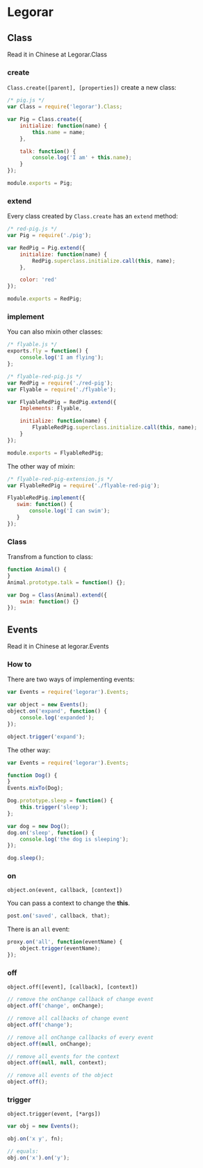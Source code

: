 # Legorar


## Class

Read it in Chinese at Legorar.Class


### create

`Class.create([parent], [properties])` create a new class:

```javascript
/* pig.js */
var Class = require('legorar').Class;

var Pig = Class.create({
    initialize: function(name) {
        this.name = name;
    },

    talk: function() {
        console.log('I am' + this.name);
    }
});

module.exports = Pig;
```

### extend

Every class created by `Class.create` has an `extend` method:

```javascript
/* red-pig.js */
var Pig = require('./pig');

var RedPig = Pig.extend({
    initialize: function(name) {
        RedPig.superclass.initialize.call(this, name);
    },

    color: 'red'
});

module.exports = RedPig;
```

### implement

You can also mixin other classes:

```javascript
/* flyable.js */
exports.fly = function() {
    console.log('I am flying');
};
```

```javascript
/* flyable-red-pig.js */
var RedPig = require('./red-pig');
var Flyable = require('./flyable');

var FlyableRedPig = RedPig.extend({
    Implements: Flyable,

    initialize: function(name) {
        FlyableRedPig.superclass.initialize.call(this, name);
    }
});

module.exports = FlyableRedPig;
```

The other way of mixin:

```javascript
/* flyable-red-pig-extension.js */
var FlyableRedPig = require('./flyable-red-pig');

FlyableRedPig.implement({
   swim: function() {
       console.log('I can swim');
   }
});
```

### Class

Transfrom a function to class:

```javascript
function Animal() {
}
Animal.prototype.talk = function() {};

var Dog = Class(Animal).extend({
    swim: function() {}
});
```

## Events

Read it in Chinese at legorar.Events

### How to

There are two ways of implementing events:

```javascript
var Events = require('legorar').Events;

var object = new Events();
object.on('expand', function() {
    console.log('expanded');
});

object.trigger('expand');
```

The other way:

```javascript
var Events = require('legorar').Events;

function Dog() {
}
Events.mixTo(Dog);

Dog.prototype.sleep = function() {
    this.trigger('sleep');
};

var dog = new Dog();
dog.on('sleep', function() {
    console.log('the dog is sleeping');
});

dog.sleep();
```

### on

`object.on(event, callback, [context])`

You can pass a context to change the **this**.

```javascript
post.on('saved', callback, that);
```

There is an ``all`` event:

```javascript
proxy.on('all', function(eventName) {
    object.trigger(eventName);
});
```

### off

`object.off([event], [callback], [context])`

```javascript
// remove the onChange callback of change event
object.off('change', onChange);

// remove all callbacks of change event
object.off('change');

// remove all onChange callbacks of every event
object.off(null, onChange);

// remove all events for the context
object.off(null, null, context);

// remove all events of the object
object.off();
```


### trigger

`object.trigger(event, [*args])`

```javascript
var obj = new Events();

obj.on('x y', fn);

// equals:
obj.on('x').on('y');
```
